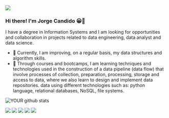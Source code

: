 <img src="https://github.com/pr2tik1/pr2tik1/blob/master/IMAGE-NAME">

### Hi there! I'm Jorge Candido 😀👋

I have a degree in Information Systems and I am looking for opportunities and collaboration in projects related to data engineering, data analyst and data science.
- 🔭 Currently, I am improving, on a regular basis, my data structures and algorithm skills.
- 🤝 Through courses and bootcamps, I am learning techniques and technologies used in the construction of a data pipeline (data flow) that involve processes of collection, preparation, processing, storage and access to data, where we also learn to design and implement data repositories. data using different technologies such as: python language, relational databases, NoSQL, file systems.

![YOUR github stats](https://github-readme-stats.vercel.app/api?username=JorgeCandido)

[<img src="https://img.shields.io/badge/twitter-%231DA1F2.svg?&style=for-the-badge&logo=twitter&logoColor=white" />](https://twitter.com/jorgecandido84) [<img src="https://img.shields.io/badge/medium-%2312100E.svg?&style=for-the-badge&logo=medium&logoColor=white" />](https://medium.com/@jorge.candido1984)  [<img src="https://img.shields.io/badge/linkedin-%230077B5.svg?&style=for-the-badge&logo=linkedin&logoColor=white" />](https://www.linkedin.com/in/jorgecandido/) [<img src = "https://img.shields.io/badge/instagram-%23E4405F.svg?&style=for-the-badge&logo=instagram&logoColor=white">](https://www.instagram.com/jorgecandido84/) [<img src = "https://img.shields.io/badge/facebook-%231877F2.svg?&style=for-the-badge&logo=facebook&logoColor=white">](https://www.facebook.com/jorge.candido84)

<!--
### Hi there 👋
**JorgeCandido/JorgeCandido** is a ✨ _special_ ✨ repository because its `README.md` (this file) appears on your GitHub profile.

Here are some ideas to get you started:

- 🔭 I’m currently working on ...
- 🌱 I’m currently learning ...
- 👯 I’m looking to collaborate on ...
- 🤔 I’m looking for help with ...
- 💬 Ask me about ...
- 📫 How to reach me: ...
- 😄 Pronouns: ...
- ⚡ Fun fact: ...
-->

